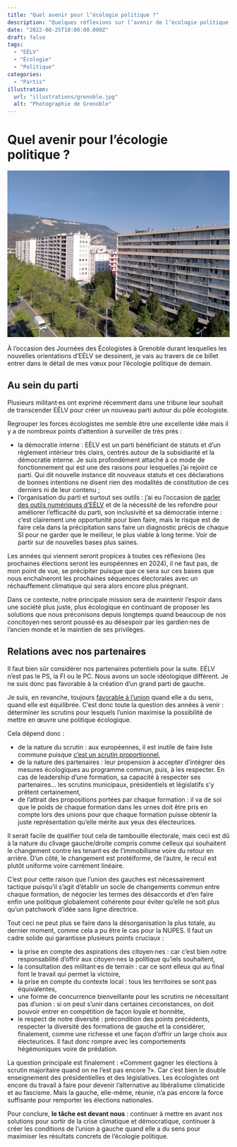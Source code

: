 ```yaml
---
title: "Quel avenir pour l’écologie politique ?"
description: "Quelques réflexions sur l’avenir de l’écologie politique et les prochaines échéances."
date: "2022-08-25T10:00:00.000Z"
draft: false
tags:
  - "EÉLV"
  - "Écologie"
  - "Politique"
categories:
  - "Partis"
illustration:
  url: "illustrations/grenoble.jpg"
  alt: "Photographie de Grenoble"
---
```


# Quel avenir pour l’écologie politique ?

![Photographie de Grenoble](illustrations/grenoble.jpg "🖼➡️")

À l’occasion des Journées des Écologistes à Grenoble durant lesquelles les nouvelles orientations d’EÉLV se dessinent, je vais au travers de ce billet entrer dans le détail de mes vœux pour l’écologie politique de demain.

## Au sein du parti

Plusieurs militant·es ont exprimé récemment dans une tribune leur souhait de transcender EÉLV pour créer un nouveau parti autour du pôle écologiste.

Regrouper les forces écologistes me semble être une excellente idée mais il y a de nombreux points d’attention à surveiller de très près :
- la démocratie interne : EÉLV est un parti bénéficiant de statuts et d’un règlement intérieur très clairs, centrés autour de la subsidiarité et la démocratie interne. Je suis profondément attaché à ce mode de fonctionnement qui est une des raisons pour lesquelles j’ai rejoint ce parti. Qui dit nouvelle instance dit nouveaux statuts et ces déclarations de bonnes intentions ne disent rien des modalités de constitution de ces derniers ni de leur contenu ;
- l’organisation du parti et surtout ses outils : j’ai eu l’occasion de [parler des outils numériques d’EÉLV](./quels-outils-numeriques-pour-eelv) et de la nécessité de les refondre pour améliorer l’efficacité du parti, son inclusivité et sa démocratie interne : c’est clairement une opportunité pour bien faire, mais le risque est de faire cela dans la précipitation sans faire un diagnostic précis de chaque SI pour ne garder que le meilleur, le plus viable à long terme. Voir de partir sur de nouvelles bases plus saines.

Les années qui viennent seront propices à toutes ces réflexions (les prochaines élections seront les européennes en 2024), il ne faut pas, de mon point de vue, se précipiter puisque que ce sera sur ces bases que nous enchaîneront les prochaines séquences électorales avec un réchauffement climatique qui sera alors encore plus prégnant.

Dans ce contexte, notre principale mission sera de maintenir l’espoir dans une société plus juste, plus écologique en continuant de proposer les solutions que nous préconisons depuis longtemps quand beaucoup de nos concitoyen·nes seront poussé·es au désespoir par les gardien·nes de l’ancien monde et le maintien de ses privilèges.

## Relations avec nos partenaires

Il faut bien sûr considérer nos partenaires potentiels pour la suite. EÉLV n’est pas le PS, la FI ou le PC. Nous avons un socle idéologique différent. Je ne suis donc pas favorable à la création d’un grand parti de gauche.

Je suis, en revanche, toujours [favorable à l’union](./l-union-pour-quoi-faire) quand elle a du sens, quand elle est équilibrée. C’est donc toute la question des années à venir : déterminer les scrutins pour lesquels l’union maximise la possibilité de mettre en œuvre une politique écologique.

Cela dépend donc :
- de la nature du scrutin : aux européennes, il est inutile de faire liste commune puisque [c’est un scrutin proportionnel](https://fr.wikipedia.org/wiki/%C3%89lections_du_Parlement_europ%C3%A9en),
- de la nature des partenaires : leur propension à accepter d’intégrer des mesures écologiques au programme commun, puis, à les respecter. En cas de leadership d’une formation, sa capacité à respecter ses partenaires... les scrutins municipaux, présidentiels et législatifs s’y prêtent certainement,
- de l’attrait des propositions portées par chaque formation : il va de soi que le poids de chaque formation dans les urnes doit être pris en compte lors des unions pour que chaque formation puisse obtenir la juste représentation qu’elle mérite aux yeux des électeurices.

Il serait facile de qualifier tout cela de tambouille électorale, mais ceci est dû à la nature du clivage gauche/droite compris comme celleux qui souhaitent le changement contre les tenant·es de l’immobilisme voire du retour en arrière. D’un côté, le changement est protéiforme, de l’autre, le recul est plutôt uniforme voire carrément linéaire.

C’est pour cette raison que l’union des gauches est nécessairement tactique puisqu’il s’agit d’établir un socle de changements commun entre chaque formation, de négocier les termes des désaccords et d’en faire enfin une politique globalement cohérente pour éviter qu’elle ne soit plus qu’un patchwork d’idée sans ligne directrice.

Tout ceci ne peut plus se faire dans la désorganisation la plus totale, au dernier moment, comme cela a pu être le cas pour la NUPES. Il faut un cadre solide qui garantisse plusieurs points cruciaux :
- la prise en compte des aspirations des citoyen·nes : car c’est bien notre responsabilité d’offrir aux citoyen·nes la politique qu’iels souhaitent,
- la consultation des militant·es de terrain : car ce sont elleux qui au final font le travail qui permet la victoire,
- la prise en compte du contexte local : tous les territoires se sont pas équivalentes,
- une forme de concurrence bienveillante pour les scrutins ne nécessitant pas d’union : si on peut s’unir dans certaines circonstances, on doit pouvoir entrer en compétition de façon loyale et honnête,
- le respect de notre diversité : précondition des points précédents, respecter la diversité des formations de gauche et la considérer, finalement, comme une richesse et une façon d’offrir un large choix aux électeurices. Il faut donc rompre avec les comportements hégémoniques voire de prédation.

La question principale est finalement : «Comment gagner les élections à scrutin majoritaire quand on ne l’est pas encore ?». Car c’est bien le double enseignement des présidentielles et des législatives. Les écologistes ont encore du travail à faire pour devenir l’alternative au libéralisme climaticide et au fascisme. Mais la gauche, elle-même, réunie, n’a pas encore la force suffisante pour remporter les élections nationales.

Pour conclure, **le tâche est devant nous** : continuer à mettre en avant nos solutions pour sortir de la crise climatique et démocratique, continuer à créer les conditions de l’union à gauche quand elle a du sens pour maximiser les résultats concrets de l’écologie politique.
